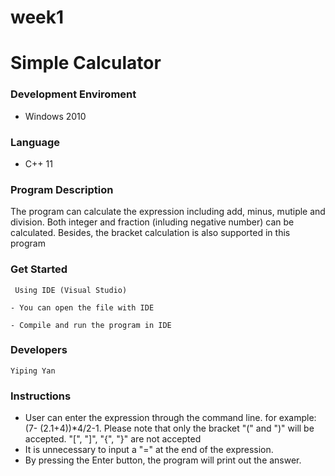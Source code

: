 # week1
Simple Calculator
=====================================================

### Development Enviroment
- Windows 2010

### Language 
- C++ 11



### Program Description
The program can calculate the expression including add, minus, mutiple and division. Both integer and fraction (inluding negative number) can be calculated. Besides, the bracket calculation is also supported in this program 


### Get Started

     Using IDE (Visual Studio)
 
    - You can open the file with IDE

    - Compile and run the program in IDE


### Developers
    Yiping Yan
   
    
### Instructions
   - User can enter the expression through the command line. for example: (7- (2.1+4))*4/2-1. Please note that only the bracket "(" and ")" will be accepted. "[", "]", "{", "}" are not accepted
   - It is unnecessary to input a "=" at the end of the expression.
   - By pressing the Enter button, the program will print out the answer.
